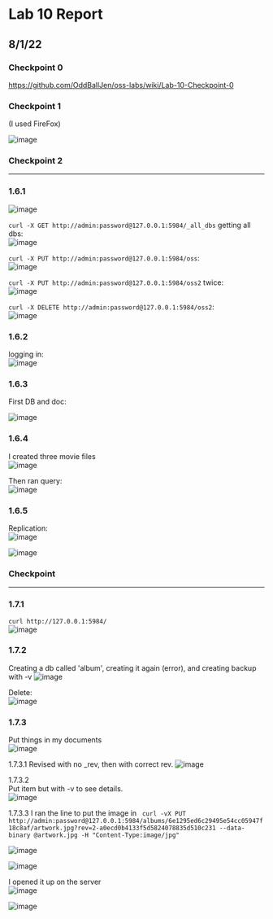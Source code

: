 # Lab 10 Report
## 8/1/22

### Checkpoint 0 
https://github.com/OddBallJen/oss-labs/wiki/Lab-10-Checkpoint-0

### Checkpoint 1

(I used FireFox) 

![image](https://user-images.githubusercontent.com/57297201/182233301-b0615843-ba32-4e88-ad1a-6fa1e19c6713.png)

### Checkpoint 2

---------
### 1.6.1

![image](https://user-images.githubusercontent.com/57297201/182253227-c340a555-fc84-4836-9f8f-34bbd0a8ab82.png)  

`curl -X GET http://admin:password@127.0.0.1:5984/_all_dbs` getting all dbs:  
![image](https://user-images.githubusercontent.com/57297201/182413049-13c09fd5-9de0-40c2-a2c6-fd6b373609bc.png)

`curl -X PUT http://admin:password@127.0.0.1:5984/oss`:  
![image](https://user-images.githubusercontent.com/57297201/182413266-542d24b7-46fb-4ac6-9d3e-2eb1f18fae4d.png)  

`curl -X PUT http://admin:password@127.0.0.1:5984/oss2` twice:    
![image](https://user-images.githubusercontent.com/57297201/182413496-6fc25a1b-446f-4d67-ac41-339a64414907.png)

`curl -X DELETE http://admin:password@127.0.0.1:5984/oss2`:  
![image](https://user-images.githubusercontent.com/57297201/182414081-6f3ca0de-64e4-4785-b4c1-7c71a91cb97b.png)

### 1.6.2   
logging in:  
![image](https://user-images.githubusercontent.com/57297201/182414509-b88f9eee-2fcc-4768-a077-13b64b30eecf.png)


### 1.6.3
First DB and doc:   

![image](https://user-images.githubusercontent.com/57297201/182415663-0a063da9-8fd6-41d9-a38f-d698f00d864a.png)

### 1.6.4
I created three movie files   
![image](https://user-images.githubusercontent.com/57297201/182416477-d34c2ef8-d345-4888-9b21-b9d1c33a20f0.png)

Then ran query:  
![image](https://user-images.githubusercontent.com/57297201/182419415-63f9de34-3a51-4fe3-915c-fd06c8796bbd.png)

### 1.6.5
Replication:  
![image](https://user-images.githubusercontent.com/57297201/182422016-8377575a-a3f8-4557-be6b-cb3538a73e6d.png)

![image](https://user-images.githubusercontent.com/57297201/182422074-1fd1c21d-a225-47a5-909c-dae9f9f13ead.png)


### Checkpoint 
----------------------------
### 1.7.1
`curl http://127.0.0.1:5984/`   
![image](https://user-images.githubusercontent.com/57297201/182425137-b0626569-1ce7-428a-8d0a-0b844c336631.png)

### 1.7.2

Creating a db called 'album', creating it again (error), and creating backup with -v
![image](https://user-images.githubusercontent.com/57297201/182425532-a2e4926d-133a-4ec4-995d-7312996dbb78.png)


Delete:  
![image](https://user-images.githubusercontent.com/57297201/182426190-2d4cd627-3dd9-42ec-8977-0d029d7c095e.png)

### 1.7.3
Put things in my documents   
![image](https://user-images.githubusercontent.com/57297201/182427029-c350cf16-0717-4e0a-98be-eb825f808969.png)

1.7.3.1 
Revised with no \_rev, then with correct rev. 
![image](https://user-images.githubusercontent.com/57297201/182465020-eca51133-5c35-4927-bc24-f14eda2858a8.png)

1.7.3.2   
Put item but with -v to see details.   
![image](https://user-images.githubusercontent.com/57297201/182466922-774aa95f-815c-445b-b71f-a29dc012e42d.png)

1.7.3.3
I ran the line to put the image in
` curl -vX PUT http://admin:password@127.0.0.1:5984/albums/6e1295ed6c29495e54cc05947f18c8af/artwork.jpg?rev=2-a0ecd0b4133f5d5824078835d510c231 --data-binary @artwork.jpg -H "Content-Type:image/jpg"`  

![image](https://user-images.githubusercontent.com/57297201/182510659-5a2af5fc-4732-4ced-83fc-709cdd735071.png)

![image](https://user-images.githubusercontent.com/57297201/182510711-ea5be1bc-ed0e-4db3-b06e-66802767f3f1.png)

I opened it up on the server   
![image](https://user-images.githubusercontent.com/57297201/182510817-7b869e00-40fa-49ed-84df-d609d42f17f6.png)

![image](https://user-images.githubusercontent.com/57297201/182510863-6899cca6-f637-4917-832f-2ad8fe249fc8.png)













